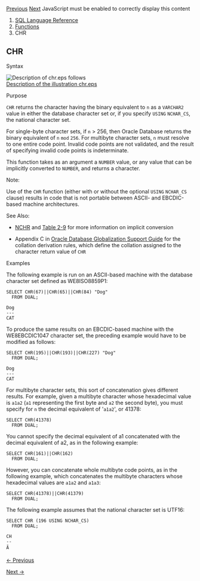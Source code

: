 [Previous](checksum.md) [Next](CLUSTER_DETAILS.md) JavaScript must be
enabled to correctly display this content

  1. [SQL Language Reference ](index.md)
  2. [Functions](Functions.md)
  3. CHR 

## CHR

Syntax

![Description of chr.eps
follows](https://docs.oracle.com/en/database/oracle/oracle-database/23/sqlrf/img/chr.gif)  
[Description of the illustration chr.eps](img_text/chr.md)

Purpose

`CHR` returns the character having the binary equivalent to `n` as a
`VARCHAR2` value in either the database character set or, if you specify
`USING` `NCHAR_CS`, the national character set.

For single-byte character sets, if `n` > 256, then Oracle Database returns the
binary equivalent of `n` `mod` `256`. For multibyte character sets, `n` must
resolve to one entire code point. Invalid code points are not validated, and
the result of specifying invalid code points is indeterminate.

This function takes as an argument a `NUMBER` value, or any value that can be
implicitly converted to `NUMBER`, and returns a character.

Note:

Use of the `CHR` function (either with or without the optional `USING`
`NCHAR_CS` clause) results in code that is not portable between ASCII- and
EBCDIC-based machine architectures.

See Also:

  * [NCHR](NCHR.md#GUID-3A1BDD54-6C0B-4067-99C5-A439C0F8D561) and [Table 2-9](Data-Type-Comparison-Rules.md#GUID-98BE3A78-6E33-4181-B5CB-D96FD9DC1694__G195937 "An X in a cell indicates implicit conversion of the data types") for more information on implicit conversion 

  * Appendix C in [Oracle Database Globalization Support Guide](/pls/topic/lookup?ctx=en/database/oracle/oracle-database/23/sqlrf&id=NLSPG-GUID-AFCE41ED-775B-4A00-AF38-C436776AE0C5) for the collation derivation rules, which define the collation assigned to the character return value of `CHR`

Examples

The following example is run on an ASCII-based machine with the database
character set defined as WE8ISO8859P1:

    
    
    SELECT CHR(67)||CHR(65)||CHR(84) "Dog"
      FROM DUAL;
    
    Dog
    ---
    CAT
    

To produce the same results on an EBCDIC-based machine with the WE8EBCDIC1047
character set, the preceding example would have to be modified as follows:

    
    
    SELECT CHR(195)||CHR(193)||CHR(227) "Dog"
      FROM DUAL; 
    
    Dog 
    --- 
    CAT 
    

For multibyte character sets, this sort of concatenation gives different
results. For example, given a multibyte character whose hexadecimal value is
`a1a2` (`a1` representing the first byte and `a2` the second byte), you must
specify for `n` the decimal equivalent of '`a1a2`', or 41378:

    
    
    SELECT CHR(41378)
      FROM DUAL;
    

You cannot specify the decimal equivalent of a1 concatenated with the decimal
equivalent of a2, as in the following example:

    
    
    SELECT CHR(161)||CHR(162)
      FROM DUAL;
    

However, you can concatenate whole multibyte code points, as in the following
example, which concatenates the multibyte characters whose hexadecimal values
are `a1a2` and `a1a3`:

    
    
    SELECT CHR(41378)||CHR(41379)
      FROM DUAL;
    

The following example assumes that the national character set is UTF16:

    
    
    SELECT CHR (196 USING NCHAR_CS)
      FROM DUAL; 
    
    CH 
    -- 
    Ã 


[← Previous](checksum.md)

[Next →](CLUSTER_DETAILS.md)
